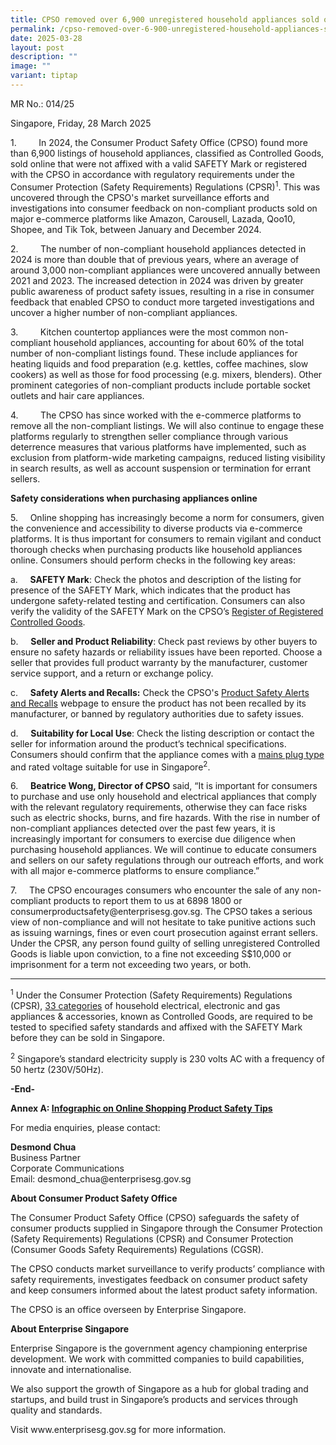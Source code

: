 ```yaml
---
title: CPSO removed over 6,900 unregistered household appliances sold online in 2024
permalink: /cpso-removed-over-6-900-unregistered-household-appliances-sold-online-in-2024/
date: 2025-03-28
layout: post
description: ""
image: ""
variant: tiptap
---
```

<p>MR No.: 014/25</p>
<p>Singapore, Friday, 28 March 2025
<br>
</p>
<p>1.&nbsp;&nbsp;&nbsp;&nbsp;&nbsp;&nbsp;&nbsp;&nbsp; In 2024, the Consumer
Product Safety Office (CPSO) found more than 6,900 listings of household
appliances, classified as Controlled Goods, sold online that were not affixed
with a valid SAFETY Mark or registered with the CPSO in accordance with
regulatory requirements under the Consumer Protection (Safety Requirements)
Regulations (CPSR)<sup>1</sup>. This was uncovered through the CPSO's market
surveillance efforts and investigations into consumer feedback on non-compliant
products sold on major e-commerce platforms like Amazon, Carousell, Lazada,
Qoo10, Shopee, and Tik Tok, between January and December 2024.</p>
<p>2.&nbsp;&nbsp;&nbsp;&nbsp;&nbsp;&nbsp;&nbsp;&nbsp; The number of non-compliant
household appliances detected in 2024 is more than double that of previous
years, where an average of around 3,000 non-compliant appliances were uncovered
annually between 2021 and 2023. The increased detection in 2024 was driven
by greater public awareness of product safety issues, resulting in a rise
in consumer feedback that enabled CPSO to conduct more targeted investigations
and uncover a higher number of non-compliant appliances.</p>
<p>3.&nbsp;&nbsp;&nbsp;&nbsp;&nbsp;&nbsp;&nbsp;&nbsp; Kitchen countertop
appliances were the most common non-compliant household appliances, accounting
for about 60% of the total number of non-compliant listings found. These
include appliances for heating liquids and food preparation (e.g. kettles,
coffee machines, slow cookers) as well as those for food processing (e.g.
mixers, blenders). Other prominent categories of non-compliant products
include portable socket outlets and hair care appliances.</p>
<p>4.&nbsp;&nbsp;&nbsp;&nbsp;&nbsp;&nbsp;&nbsp;&nbsp; The CPSO has since
worked with the e-commerce platforms to remove all the non-compliant listings.
We will also continue to engage these platforms regularly to strengthen
seller compliance through various deterrence measures that various platforms
have implemented, such as exclusion from platform-wide marketing campaigns,
reduced listing visibility in search results, as well as account suspension
or termination for errant sellers.</p>
<p><strong>Safety considerations when purchasing appliances online&nbsp;&nbsp;</strong>
</p>
<p>5.&nbsp;&nbsp;&nbsp;&nbsp; Online shopping has increasingly become a norm
for consumers, given the convenience and accessibility to diverse products
via e-commerce platforms. It is thus important for consumers to remain
vigilant and conduct thorough checks when purchasing products like household
appliances online. Consumers should perform checks in the following key
areas:</p>
<p>a.&nbsp;&nbsp;&nbsp;&nbsp; <strong>SAFETY Mark</strong>: Check the photos
and description of the listing for presence of the SAFETY Mark, which indicates
that the product has undergone safety-related testing and certification.
Consumers can also verify the validity of the SAFETY Mark on the CPSO’s
<a href="https://www.cpsaplus.gov.sg/Homepage/RegisterOfRegisteredControlledGoods" rel="noopener noreferrer nofollow" target="_blank">Register of Registered Controlled Goods</a>.</p>
<p>b.&nbsp;&nbsp;&nbsp;&nbsp; <strong>Seller and Product Reliability</strong>:
Check past reviews by other buyers to ensure no safety hazards or reliability
issues have been reported. Choose a seller that provides full product warranty
by the manufacturer, customer service support, and a return or exchange
policy.</p>
<p>c.&nbsp;&nbsp;&nbsp;&nbsp; <strong>Safety Alerts and Recalls:</strong> Check
the CPSO's <a href="https://www.consumerproductsafety.gov.sg/consumers/safety-alerts-and-recalls/electrical/" rel="noopener noreferrer nofollow" target="_blank">Product Safety Alerts and Recalls</a> webpage
to ensure the product has not been recalled by its manufacturer, or banned
by regulatory authorities due to safety issues.</p>
<p>d.&nbsp;&nbsp;&nbsp;&nbsp; <strong>Suitability for Local Use</strong>:
Check the listing description or contact the seller for information around
the product’s technical specifications. Consumers should confirm that the
appliance comes with a <a href="https://www.consumerproductsafety.gov.sg/types-of-mains-plugs-suitable-for-use-in-singapore/" rel="noopener noreferrer nofollow" target="_blank">mains plug type</a> and
rated voltage suitable for use in Singapore<sup>2</sup>.</p>
<p>6.&nbsp;&nbsp;&nbsp;&nbsp; <strong>Beatrice Wong, Director of CPSO</strong> said,
“It is important for consumers to purchase and use only household and electrical
appliances that comply with the relevant regulatory requirements, otherwise
they can face risks such as electric shocks, burns, and fire hazards. With
the rise in number of non-compliant appliances detected over the past few
years, it is increasingly important for consumers to exercise due diligence
when purchasing household appliances. We will continue to educate consumers
and sellers on our safety regulations through our outreach efforts, and
work with all major e-commerce platforms to ensure compliance.”</p>
<p>7.&nbsp;&nbsp;&nbsp;&nbsp; The CPSO encourages consumers who encounter
the sale of any non-compliant products to report them to us at 6898 1800
or <a rel="noopener noreferrer nofollow" target="_blank">consumerproductsafety@enterprisesg.gov.sg</a>.
The CPSO takes a serious view of non-compliance and will not hesitate to
take punitive actions such as issuing warnings, fines or even court prosecution
against errant sellers. Under the CPSR, any person found guilty of selling
unregistered Controlled Goods is liable upon conviction, to a fine not
exceeding S$10,000 or imprisonment for a term not exceeding two years,
or both.</p>
<hr>
<p><sup>1</sup> Under the Consumer Protection (Safety Requirements) Regulations
(CPSR), <a href="https://www.consumerproductsafety.gov.sg/suppliers/cpsr/list-of-controlled-goods/" rel="noopener noreferrer nofollow" target="_blank">33 categories</a> of
household electrical, electronic and gas appliances &amp; accessories,
known as Controlled Goods, are required to be tested to specified safety
standards and affixed with the SAFETY Mark before they can be sold in Singapore.</p>
<p><sup>2</sup> Singapore’s standard electricity supply is 230 volts AC with
a frequency of 50 hertz (230V/50Hz).</p>
<p></p>
<p><strong>-End-</strong>
</p>
<p></p>
<p><strong>Annex A: <a href="/files/media-releases/2025_03_28_MR01425_annex_a.pdf" rel="noopener noreferrer nofollow" target="_blank">Infographic on Online Shopping Product Safety Tips</a></strong>
</p>
<p></p>
<p>For media enquiries, please contact:</p>
<p><strong>Desmond Chua</strong>
<br>Business Partner
<br>Corporate Communications
<br>Email: <a rel="noopener noreferrer nofollow" target="_blank">desmond_chua@enterprisesg.gov.sg</a>
</p>
<p></p>
<p><strong>About Consumer Product Safety Office</strong>
</p>
<p>The Consumer Product Safety Office (CPSO) safeguards the safety of consumer
products supplied in Singapore through the Consumer Protection (Safety
Requirements) Regulations (CPSR) and Consumer Protection (Consumer Goods
Safety Requirements) Regulations (CGSR).</p>
<p>The CPSO conducts market surveillance to verify products’ compliance with
safety requirements, investigates feedback on consumer product safety and
keep consumers informed about the latest product safety information.</p>
<p>The CPSO is an office overseen by Enterprise Singapore.</p>
<p><strong>About Enterprise Singapore</strong>
</p>
<p>Enterprise Singapore is the government agency championing enterprise development.
We work with committed companies to build capabilities, innovate and internationalise.</p>
<p>We also support the growth of Singapore as a hub for global trading and
startups, and build trust in Singapore’s products and services through
quality and standards.</p>
<p>Visit <a rel="noopener noreferrer nofollow" target="_blank">www.enterprisesg.gov.sg</a> for
more information.</p>